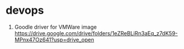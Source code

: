 # devops

1. Goodle driver for VMWare image <br>
https://drive.google.com/drive/folders/1eZReBLiRn3aEq_z7dK59-MPnx47Oz641?usp=drive_open

